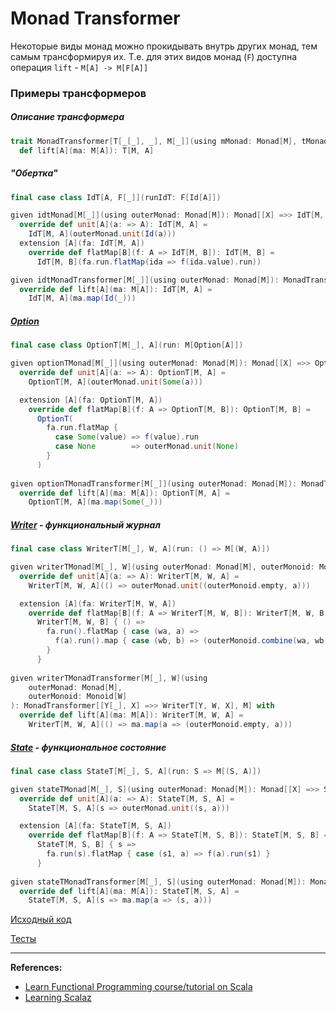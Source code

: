 # Monad Transformer

Некоторые виды монад можно прокидывать внутрь других монад, тем самым трансформируя их.
Т.е. для этих видов монад (`F`) доступна операция `lift` - `M[A] -> M[F[A]]`

### Примеры трансформеров

##### Описание трансформера

```scala
trait MonadTransformer[T[_[_], _], M[_]](using mMonad: Monad[M], tMonad: Monad[[X] =>> T[M, X]]):
  def lift[A](ma: M[A]): T[M, A]
```

##### "Обертка"

```scala
final case class IdT[A, F[_]](runIdT: F[Id[A]])

given idtMonad[M[_]](using outerMonad: Monad[M]): Monad[[X] =>> IdT[M, X]] with
  override def unit[A](a: => A): IdT[M, A] =
    IdT[M, A](outerMonad.unit(Id(a)))
  extension [A](fa: IdT[M, A])
    override def flatMap[B](f: A => IdT[M, B]): IdT[M, B] =
      IdT[M, B](fa.run.flatMap(ida => f(ida.value).run))

given idtMonadTransformer[M[_]](using outerMonad: Monad[M]): MonadTransformer[IdT, M] with
  override def lift[A](ma: M[A]): IdT[M, A] =
    IdT[M, A](ma.map(Id(_)))
```

##### [Option](../../scala/fp/functional-error-handling)

```scala
final case class OptionT[M[_], A](run: M[Option[A]])

given optionTMonad[M[_]](using outerMonad: Monad[M]): Monad[[X] =>> OptionT[M, X]] with
  override def unit[A](a: => A): OptionT[M, A] =
    OptionT[M, A](outerMonad.unit(Some(a)))

  extension [A](fa: OptionT[M, A])
    override def flatMap[B](f: A => OptionT[M, B]): OptionT[M, B] =
      OptionT(
        fa.run.flatMap {
          case Some(value) => f(value).run
          case None        => outerMonad.unit(None)
        }
      )
      
given optionTMonadTransformer[M[_]](using outerMonad: Monad[M]): MonadTransformer[OptionT, M] with
  override def lift[A](ma: M[A]): OptionT[M, A] =
    OptionT[M, A](ma.map(Some(_)))      
```

##### [Writer](../../fp/writer) - функциональный журнал

```scala
final case class WriterT[M[_], W, A](run: () => M[(W, A)])

given writerTMonad[M[_], W](using outerMonad: Monad[M], outerMonoid: Monoid[W]): Monad[[X] =>> WriterT[M, W, X]] with
  override def unit[A](a: => A): WriterT[M, W, A] =
    WriterT[M, W, A](() => outerMonad.unit((outerMonoid.empty, a)))

  extension [A](fa: WriterT[M, W, A])
    override def flatMap[B](f: A => WriterT[M, W, B]): WriterT[M, W, B] =
      WriterT[M, W, B] { () =>
        fa.run().flatMap { case (wa, a) =>
          f(a).run().map { case (wb, b) => (outerMonoid.combine(wa, wb), b) }
        }
      }
      
given writerTMonadTransformer[M[_], W](using
    outerMonad: Monad[M],
    outerMonoid: Monoid[W]
): MonadTransformer[[Y[_], X] =>> WriterT[Y, W, X], M] with
  override def lift[A](ma: M[A]): WriterT[M, W, A] =
    WriterT[M, W, A](() => ma.map(a => (outerMonoid.empty, a)))      
```

##### [State](../../fp/state) - функциональное состояние

```scala
final case class StateT[M[_], S, A](run: S => M[(S, A)])

given stateTMonad[M[_], S](using outerMonad: Monad[M]): Monad[[X] =>> StateT[M, S, X]] with
  override def unit[A](a: => A): StateT[M, S, A] =
    StateT[M, S, A](s => outerMonad.unit((s, a)))

  extension [A](fa: StateT[M, S, A])
    override def flatMap[B](f: A => StateT[M, S, B]): StateT[M, S, B] =
      StateT[M, S, B] { s =>
        fa.run(s).flatMap { case (s1, a) => f(a).run(s1) }
      }
      
given stateTMonadTransformer[M[_], S](using outerMonad: Monad[M]): MonadTransformer[[Y[_], X] =>> StateT[Y, S, X], M] with
  override def lift[A](ma: M[A]): StateT[M, S, A] =
    StateT[M, S, A](s => ma.map(a => (s, a)))      
```


[Исходный код](https://gitflic.ru/project/artemkorsakov/scalabook/blob?file=examples%2Fsrc%2Fmain%2Fscala%2Ftypeclass%2Fmonad%2FMonadTransformer.scala&plain=1)

[Тесты](https://gitflic.ru/project/artemkorsakov/scalabook/blob?file=examples%2Fsrc%2Ftest%2Fscala%2Ftypeclass%2Fmonad%2FMonadTransformerSuite.scala)


---

**References:**
- [Learn Functional Programming course/tutorial on Scala](https://github.com/dehun/learn-fp) 
- [Learning Scalaz](http://eed3si9n.com/learning-scalaz/Monad+transformers.html)
